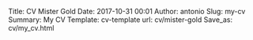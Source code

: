 Title: CV Mister Gold
Date: 2017-10-31 00:01
Author: antonio
Slug: my-cv
Summary: My CV
Template: cv-template
url: cv/mister-gold
Save_as: cv/my_cv.html


